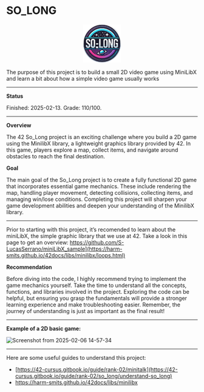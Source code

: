 # SO_LONG

<p align="center">
  <a href="https://github.com/Albertoocbs/So_long">
    <img src="https://github.com/Albertoocbs/So_long/blob/master/solong.png" width="100"/>
  </a>
</p>

The purpose of this project is to build a small 2D video game using MiniLibX and learn a bit about how a simple video game usually works

---
**Status**

Finished: 2025-02-13. Grade: 110/100.

-------
**Overview**

The 42 So_Long project is an exciting challenge where you build a 2D game using the MinilibX library, a lightweight graphics library provided by 42. In this game, players explore a map, collect items, and navigate around obstacles to reach the final destination.

**Goal**

The main goal of the So_Long project is to create a fully functional 2D game that incorporates essential game mechanics. These include rendering the map, handling player movement, detecting collisions, collecting items, and managing win/lose conditions. Completing this project will sharpen your game development abilities and deepen your understanding of the MinilibX library.

------

Prior to starting with this project, it’s recomended to learn about the miniLibX, the simple graphic library that we use at 42. Take a look in this page to get an overview: https://github.com/S-LucasSerrano/miniLibX_sample](https://harm-smits.github.io/42docs/libs/minilibx/loops.html)

**Recommendation**

Before diving into the code, I highly recommend trying to implement the game mechanics yourself. Take the time to understand all the concepts, functions, and libraries involved in the project. Exploring the code can be helpful, but ensuring you grasp the fundamentals will provide a stronger learning experience and make troubleshooting easier. Remember, the journey of understanding is just as important as the final result!

------

**Example of a 2D basic game:**

![Screenshot from 2025-02-06 14-57-34](https://github.com/user-attachments/assets/4b527f27-9b34-4ba0-8a52-46de7dbf70ff)

-----

Here are some useful guides to understand this project: 
- [https://42-cursus.gitbook.io/guide/rank-02/minitalk](https://42-cursus.gitbook.io/guide/rank-02/so_long/understand-so_long)
- https://harm-smits.github.io/42docs/libs/minilibx
